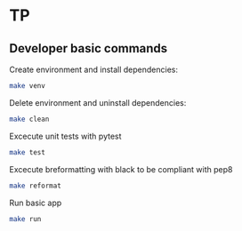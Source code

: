 # TP

## Developer basic commands

Create environment and install dependencies:

``` bash
make venv
```

Delete environment and uninstall dependencies:

``` bash
make clean
```

Excecute unit tests with pytest

``` bash
make test
```

Excecute breformatting with black to be compliant with pep8

``` bash
make reformat
```

Run basic app

``` bash
make run
```
